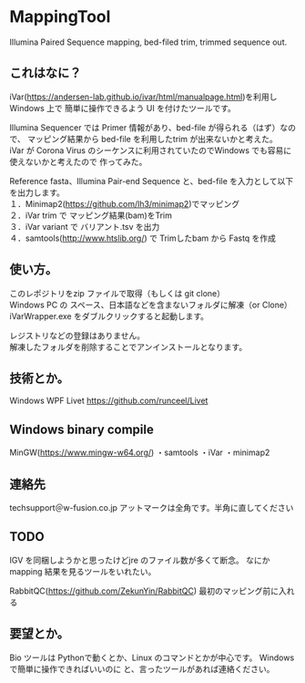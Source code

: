 # MappingTool
Illumina Paired Sequence mapping, bed-filed trim, trimmed sequence out.

## これはなに？
iVar(https://andersen-lab.github.io/ivar/html/manualpage.html)を利用し
Windows 上で 簡単に操作できるよう UI を付けたツールです。

Illumina Sequencer では Primer 情報があり、bed-file が得られる（はず）なので、
マッピング結果から bed-file を利用したtrim が出来ないかと考えた。  
iVar が Corona Virus のシーケンスに利用されていたのでWindows でも容易に
使えないかと考えたので 作ってみた。  
  
  
Reference fasta、Illumina Pair-end Sequence と、bed-file を入力として以下を出力します。  
１．Minimap2(https://github.com/lh3/minimap2)でマッピング  
２．iVar trim で マッピング結果(bam)をTrim  
３．iVar variant で バリアント.tsv を出力  
４．samtools(http://www.htslib.org/) で Trimしたbam から Fastq を作成  
  
## 使い方。
このレポジトリをzip ファイルで取得（もしくは git clone）  
Windows PC の スペース、日本語などを含まないフォルダに解凍（or Clone）  
iVarWrapper.exe をダブルクリックすると起動します。
  
レジストリなどの登録はありません。  
解凍したフォルダを削除することでアンインストールとなります。  

## 技術とか。
Windows WPF
Livet https://github.com/runceel/Livet

## Windows binary compile
MinGW(https://www.mingw-w64.org/)
・samtools
・iVar
・minimap2

## 連絡先
techsupport＠w-fusion.co.jp
アットマークは全角です。半角に直してください

## TODO
IGV を同梱しようかと思ったけどjre のファイル数が多くて断念。
なにか mapping 結果を見るツールをいれたい。

RabbitQC(https://github.com/ZekunYin/RabbitQC)
最初のマッピング前に入れる

## 要望とか。
Bio ツールは Pythonで動くとか、Linux のコマンドとかが中心です。
Windows で簡単に操作できればいいのに と、言ったツールがあれば連絡ください。
